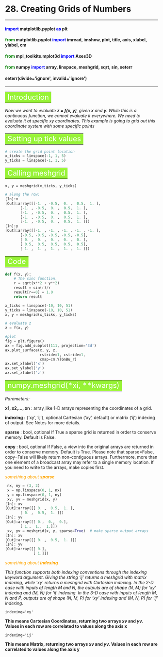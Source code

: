 # 28. Creating Grids of Numbers
-------------------------------

#### <font color="blue">import</font> matplotlib.pyplot <font color="blue">as</font> plt
#### <font color="green">from</font> matplotlib.pyplot <font color="blue">import</font> imread, imshow, plot, title, axis, xlabel, ylabel, cm
#### <font color="green">from</font> mpl_toolkits.mplot3d <font color="blue">import</font> Axes3D
#### <font color="green">from</font> numpy <font color="blue">import</font> array, linspace, meshgrid, sqrt, sin, seterr
#### seterr(divide='ignore', invalid='ignore')

-------------------------------

**<table><tr><td bgcolor=#97f336><font color="white" size=5>Introduction</font></td></tr></table>**

*Now we want to evaluate __z = f(x, y)__, given __x__ and __y__. While this is a continuous function, we cannot evaluate it everywhere. We need to evaluate it at specific xy coordinates. This example is going to grid out this coordinate system with some specific points*


**<table><tr><td bgcolor=#97f336><font color="white" size=5>Setting up tick values</font></td></tr></table>**

```python
# create the grid point location
x_ticks = linspace(-1, 1, 5)
y_ticks = linspace(-1, 1, 5)
```

**<table><tr><td bgcolor=#97f336><font color="white" size=5>Calling meshgrid</font></td></tr></table>**

``x, y = meshgrid(x_ticks, y_ticks)``

```python
# along the row:
[In]:x
[Out]:array([[-1. , -0.5,  0. ,  0.5,  1. ],
       [-1. , -0.5,  0. ,  0.5,  1. ],
       [-1. , -0.5,  0. ,  0.5,  1. ],
       [-1. , -0.5,  0. ,  0.5,  1. ],
       [-1. , -0.5,  0. ,  0.5,  1. ]])
[In]:y
[Out]:array([[-1. , -1. , -1. , -1. , -1. ],
       [-0.5, -0.5, -0.5, -0.5, -0.5],
       [ 0. ,  0. ,  0. ,  0. ,  0. ],
       [ 0.5,  0.5,  0.5,  0.5,  0.5],
       [ 1. ,  1. ,  1. ,  1. ,  1. ]])
```

**<table><tr><td bgcolor=#97f336><font color="white" size=5>Code</font></td></tr></table>**

```python
def f(x, y):
    # The sinc function.
    r = sqrt(x**2 + y**2)
    result = sin(r)/r
    result[r==0] = 1.0
    return result

x_ticks = linspace(-10, 10, 51)
y_ticks = linspace(-10, 10, 51)
x, y = meshgrid(x_ticks, y_ticks)

# evaluate z
z = f(x, y)

#plot
fig = plt.figure()
ax = fig.add_subplot(111, projection='3d')
ax.plot_surface(x, y, z,
                rstride=1, cstride=1,
                cmap=cm.YlGnBu_r)
ax.set_xlabel('x')
ax.set_ylabel('y')
ax.set_zlabel('z')
```

**<table><tr><td bgcolor=#97f336><font color="white" size=5>numpy.meshgrid(\*xi, \*\*kwargs)</font></td></tr></table>**
*Parameters:*

**x1, x2,..., xn** : array_like
                    1-D arrays representing the coordinates of a grid.

**indexing** : {‘xy’, ‘ij’}, optional
              Cartesian (‘xy’, default) or matrix (‘ij’) indexing of output. See Notes for more details.

**sparse** : bool, optional
            If True a sparse grid is returned in order to conserve memory. Default is False.

**copy** : bool, optional
            If False, a view into the original arrays are returned in order to conserve memory. Default is True. Please note that sparse=False, copy=False will likely return non-contiguous arrays. Furthermore, more than one element of a broadcast array may refer to a single memory location. If you need to write to the arrays, make copies first.

*<font color="orange">something about __sparse__</font>*

```python
 nx, ny = (3, 2)
 x = np.linspace(0, 1, nx)
 y = np.linspace(0, 1, ny)
 xv, yv = meshgrid(x, y)
[In]: xv
[Out]:array([[ 0. ,  0.5,  1. ],
       [ 0. ,  0.5,  1. ]])
[In]: yv
[Out]:array([[ 0.,  0.,  0.],
       [ 1.,  1.,  1.]])
 xv, yv = meshgrid(x, y, sparse=True)  # make sparse output arrays
[In]: xv
[Out]:array([[ 0. ,  0.5,  1. ]])
[In]: yv
[Out]:array([[ 0.],
             [ 1.]])
```

*<font color="orange">something about __indexing__</font>*

*This function supports both indexing conventions through the indexing keyword argument. Giving the string ‘ij’ returns a meshgrid with matrix indexing, while ‘xy’ returns a meshgrid with Cartesian indexing. In the 2-D case with inputs of length M and N, the outputs are of shape (N, M) for ‘xy’ indexing and (M, N) for ‘ij’ indexing. In the 3-D case with inputs of length M, N and P, outputs are of shape (N, M, P) for ‘xy’ indexing and (M, N, P) for ‘ij’ indexing.*

``indexing='xy'``

**This means Cartesian Coordinates, returning two arrays _xv_ and _yv_. Values in each row are correlated to values along the axis x**

``indexing='ij'``

**This means Matrix, returning two arrays _xv_ and _yv_. Values in each row are correlated to values along the axis y**

